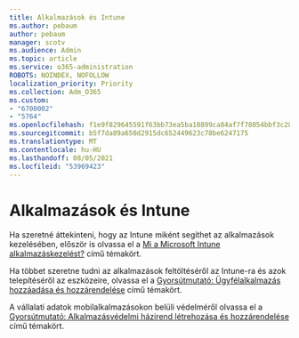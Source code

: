 ```yaml
---
title: Alkalmazások és Intune
ms.author: pebaum
author: pebaum
manager: scotv
ms.audience: Admin
ms.topic: article
ms.service: o365-administration
ROBOTS: NOINDEX, NOFOLLOW
localization_priority: Priority
ms.collection: Adm_O365
ms.custom:
- "6700002"
- "5764"
ms.openlocfilehash: f1e9f829645591f63bb73ea5ba10899ca84af7f78054bbf3c285cb1f24866ca3
ms.sourcegitcommit: b5f7da89a650d2915dc652449623c78be6247175
ms.translationtype: MT
ms.contentlocale: hu-HU
ms.lasthandoff: 08/05/2021
ms.locfileid: "53969423"
---
```

# <a name="apps-and-intune"></a>Alkalmazások és Intune

Ha szeretné áttekinteni, hogy az Intune miként segíthet az alkalmazások kezelésében, először is olvassa el a [Mi a Microsoft Intune alkalmazáskezelést?](https://docs.microsoft.com/mem/intune/apps/app-management) című témakört.

Ha többet szeretne tudni az alkalmazások feltöltéséről az Intune-ra és azok telepítéséről az eszközeire, olvassa el a [Gyorsútmutató: Ügyfélalkalmazás hozzáadása és hozzárendelése](https://docs.microsoft.com/mem/intune/apps/quickstart-add-assign-app) című témakört.

A vállalati adatok mobilalkalmazásokon belüli védelméről olvassa el a [Gyorsútmutató: Alkalmazásvédelmi házirend létrehozása és hozzárendelése](https://docs.microsoft.com/mem/intune/apps/quickstart-create-assign-app-policy) című témakört.